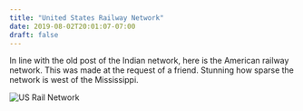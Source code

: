 ```yaml
---
title: "United States Railway Network"
date: 2019-08-02T20:01:07-07:00
draft: false
---
```


In line with the old post of the Indian network, here is the American railway network.
This was made at the request of a friend. Stunning how sparse the network is west of the
Mississippi.

![US Rail Network](/img/us_rail_ig_3.png)
